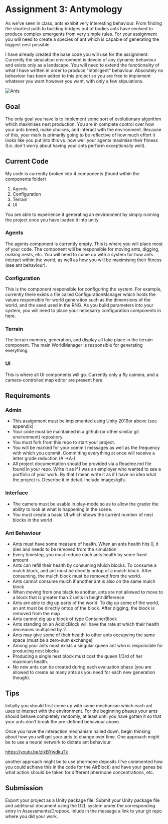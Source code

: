 # Assignment 3: Antymology

As we\'ve seen in class, ants exhibit very interesting behaviour. From finding the shortest path to building bridges out of bodies ants have evolved to produce complex emergents from very simple rules. For your assignment you will need to create a species of ant which is capable of generating the biggest nest possible.

I have already created the base code you will use for the assignment. Currently the simulation environment is devoid of any dynamic behaviour and exists only as a landscape. You will need to extend the functionality of what I have written in order to produce \"intelligent\" behaviour. Absolutely no behaviour has been added to this project so you are free to implement whatever you want however you want, with only a few stipulations.

![Ants](Images/Ants.gif)

## Goal

The only goal you have is to implement some sort of evolutionary algorithm which maximises nest production. You are in complete control over how your ants breed, make choices, and interact with the environment. Because of this, your mark is primarily going to be reflective of how much effort it looks like you put into this vs. how well your agents maximise their fitness (I.e. don\'t worry about having your ants perform exceptionally well).

## Current Code
My code is currently broken into 4 components (found within the components folder)
1. Agents
2. Configuration
3. Terrain
4. UI

You are able to experience it generating an environment by simply running the project once you have loaded it into unity.

### Agents
The agents component is currently empty. This is where you will place most of your code. The component will be responsible for moving ants, digging, making nests, etc. You will need to come up with a system for how ants interact within the world, as well as how you will be maximising their fitness (see ant behaviour).

### Configuration
This is the component responsible for configuring the system. For example, currently there exists a file called ConfigurationManager which holds the values responsible for world generation such as the dimensions of the world, and the seed used in the RNG. As you build parameters into your system, you will need to place your necesarry configuration components in here.

### Terrain
The terrain memory, generation, and display all take place in the terrain component. The main WorldManager is responsible for generating everything.

### UI
This is where all UI components will go. Currently only a fly camera, and a camera-controlled map editor are present here.

## Requirements

### Admin
 - This assignment must be implemented using Unity 2019or above (see appendix)
 - Your code must be maintained in a github (or other similar git environment) repository.
 - You must fork from this repo to start your project.
 - You will be marked for your commit messages as well as the frequency with which you commit. Committing everything at once will receive a letter grade reduction (A →A-).
 - All project documentation should be provided via a Readme.md file found in your repo. Write it as if I was an employer who wanted to see a portfolio of your work. By that I mean write it as if I have no idea what the project is. Describe it in detail. Include images/gifs.

### Interface
- The camera must be usable in play-mode so as to allow the grader the ability to look at what is happening in the scene.
- You must create a basic UI which shows the current number of nest blocks in the world

### Ant Behaviour
- Ants must have some measure of health. When an ants health hits 0, it dies and needs to be removed from the simulation
- Every timestep, you must reduce each ants health by some fixed amount
- Ants can refill their health by consuming Mulch blocks. To consume a mulch block, and ant must be directly ontop of a mulch block. After consuming, the mulch block must be removed from the world.
- Ants cannot consume mulch if another ant is also on the same mulch block
- When moving from one black to another, ants are not allowed to move to a block that is greater than 2 units in height difference
- Ants are able to dig up parts of the world. To dig up some of the world, an ant must be directly ontop of the block. After digging, the block is removed from the map
- Ants cannot dig up a block of type ContainerBlock
- Ants standing on an AcidicBlock will have the rate at which their health decreases multiplied by 2.
- Ants may give some of their health to other ants occupying the same space (must be a zero-sum exchange)
- Among your ants must exists a singular queen ant who is responsible for producing nest blocks
- Producing a single nest block must cost the queen 1/3rd of her maximum health.
- No new ants can be created during each evaluation phase (you are allowed to create as many ants as you need for each new generation though).

## Tips
Initially you should first come up with some mechanism which each ant uses to interact with the environment. For the beginning phases your ants should behave completely randomly, at least until you have gotten it so that your ants don't break the pre-defined behaviour above.

Once you have the interaction mechanism nailed down, begin thinking about how you will get your ants to change over time. One approach might be to use a neural network to dictate ant behaviour

https://youtu.be/zIkBYwdkuTk

another approach might be to use phermone deposits (I\'ve commented how you could achieve this in the code for the AirBlock) and have your genes be what action should be taken for different phermone concentrations, etc.

## Submission
Export your project as a Unity package file. Submit your Unity package file and additional document using the D2L system under the corresponding entry in Assessments/Dropbox. Inlude in the message a link to your git repo where you did your work.
